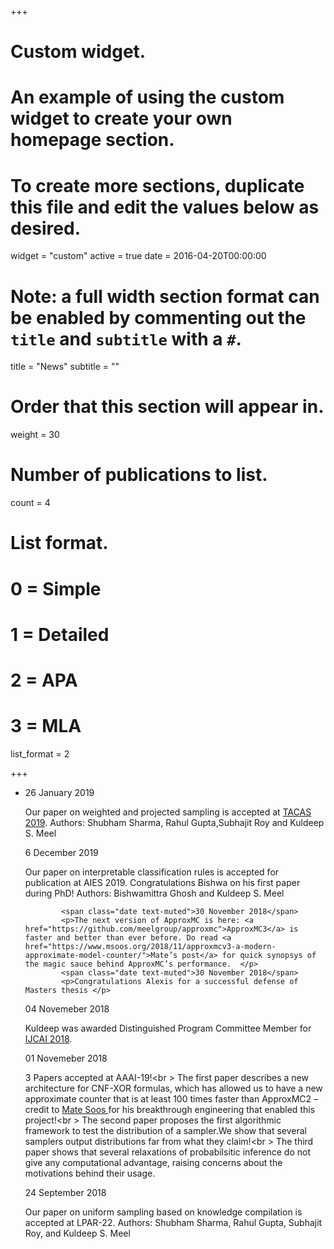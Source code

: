 +++
# Custom widget.
# An example of using the custom widget to create your own homepage section.
# To create more sections, duplicate this file and edit the values below as desired.
widget = "custom"
active = true
date = 2016-04-20T00:00:00

# Note: a full width section format can be enabled by commenting out the `title` and `subtitle` with a `#`.
title = "News"
subtitle = ""

# Order that this section will appear in.
weight = 30

# Number of publications to list.
count = 4

# List format.
#   0 = Simple
#   1 = Detailed
#   2 = APA
#   3 = MLA
list_format = 2

+++
<!--- 
News item template. Copy all lines between # and paste.
#

            <span class="date text-muted">20 June 2018</span>
            <p>I will be at IJCAI from July 12 – July 19 and at Leiden University on
July 20. I will be co-presenting <a href="http://www.comp.nus.edu.sg/~meel/Tutorials/ijcai18.html">tutorial</a> with Supratik Chakraborty at
IJCAI on July 13.</p>


#
--> 
<div id="news" class="container-fluid">
<ul class="news list-unstyled">
<li class="shortnews">

<span class="date text-muted">26 January 2019</span>
            <p>Our paper on weighted and projected sampling is accepted at <a href="https://conf.researchr.org/track/etaps-2019/tacas-2019-papers">TACAS 2019</a>. Authors: Shubham Sharma, Rahul Gupta,Subhajit Roy and Kuldeep S. Meel  </p>

<span class="date text-muted">6 December 2019</span>
            <p> Our paper on interpretable classification rules is accepted for publication at AIES 2019. Congratulations Bishwa on his first paper during PhD! Authors: Bishwamittra Ghosh  and Kuldeep S. Meel  </p>

            <span class="date text-muted">30 November 2018</span>
            <p>The next version of ApproxMC is here: <a href="https://github.com/meelgroup/approxmc">ApproxMC3</a> is faster and better than ever before. Do read <a href="https://www.msoos.org/2018/11/approxmcv3-a-modern-approximate-model-counter/">Mate’s post</a> for quick synopsys of the magic sauce behind ApproxMC’s performance.  </p>
            <span class="date text-muted">30 November 2018</span>
            <p>Congratulations Alexis for a successful defense of Masters thesis </p>
<span class="date text-muted">04 Novemeber 2018</span><p>
Kuldeep was awarded Distinguished Program Committee Member for <a href="https://www.ijcai-18.org/distinguished-members/"> IJCAI 2018</a>.</p>
<span class="date text-muted">01 Novemeber 2018</span><p>3 Papers accepted at AAAI-19!<br \> The first paper describes a new architecture for CNF-XOR formulas, which has allowed us to have a new approximate counter that is at least 100 times faster than ApproxMC2 – credit to <a href=http://www.msoos.org> Mate Soos  </a> for his breakthrough engineering that enabled this project!<br \> The second paper proposes the first algorithmic framework to test the distribution of a sampler.We show that several samplers output distributions far from what they claim!<br \>
The third paper shows that several relaxations of probabilsitic inference do not give any computational advantage, raising concerns about the motivations behind their usage.</p>
<span class="date text-muted">24 September 2018</span>
            <p> Our paper on uniform sampling based on knowledge compilation is accepted at LPAR-22. Authors: Shubham Sharma, Rahul Gupta, Subhajit Roy, and Kuldeep S. Meel  </p>



     
</li>

</ul>
</div>

